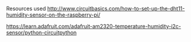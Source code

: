 Resources used
http://www.circuitbasics.com/how-to-set-up-the-dht11-humidity-sensor-on-the-raspberry-pi/

https://learn.adafruit.com/adafruit-am2320-temperature-humidity-i2c-sensor/python-circuitpython 
